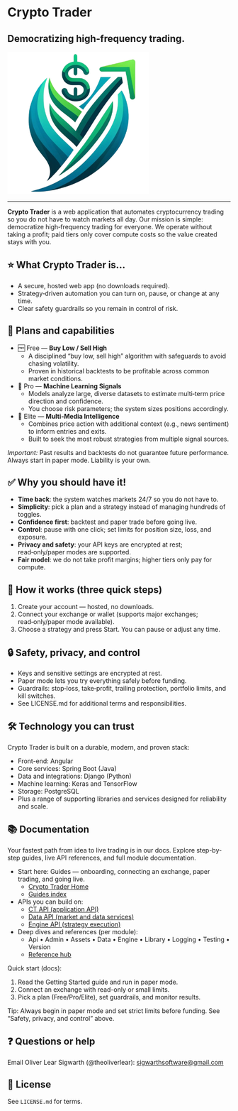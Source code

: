 # Crypto Trader
## Democratizing high‑frequency trading.

<img src="Crypto-Trader-Assets/src/main/resources/assets/images/logos/crypto_trader/crypto_trader_logo_cropped_transparent.png" alt="Crypto Trader Logo" width="320">

---

**Crypto Trader** is a web application that automates cryptocurrency trading 
so you do not have to watch markets all day. Our mission is simple: 
democratize high‑frequency trading for everyone. We operate without taking a 
profit; paid tiers only cover compute costs so the value created stays with
you.

## ⭐️ What Crypto Trader is...
- A secure, hosted web app (no downloads required).
- Strategy‑driven automation you can turn on, pause, or change at any time.
- Clear safety guardrails so you remain in control of risk.

## 🧭 Plans and capabilities
- 🆓 Free — **Buy Low / Sell High**
  - A disciplined “buy low, sell high” algorithm with safeguards to avoid
    chasing volatility.
  - Proven in historical backtests to be profitable across common market
    conditions.
- 🧠 Pro — **Machine Learning Signals**
  - Models analyze large, diverse datasets to estimate multi‑term price 
    direction and confidence.
  - You choose risk parameters; the system sizes positions accordingly.
- 📰 Elite — **Multi‑Media Intelligence**
  - Combines price action with additional context (e.g., news sentiment) to
    inform entries and exits.
  - Built to seek the most robust strategies from multiple signal sources.

_Important:_ Past results and backtests do not guarantee future performance. 
Always start in paper mode. Liability is your own.

## ✅ Why you should have it!
- **Time back**: the system watches markets 24/7 so you do not have to.
- **Simplicity**: pick a plan and a strategy instead of managing hundreds of toggles.
- **Confidence first**: backtest and paper trade before going live.
- **Control**: pause with one click; set limits for position size, loss, and exposure.
- **Privacy and safety**: your API keys are encrypted at rest; read‑only/paper modes are supported.
- **Fair model**: we do not take profit margins; higher tiers only pay for compute.

## 🚀 How it works (three quick steps)
1. Create your account — hosted, no downloads.
2. Connect your exchange or wallet (supports major exchanges; read‑only/paper mode available).
3. Choose a strategy and press Start. You can pause or adjust any time.

## 🔒 Safety, privacy, and control
- Keys and sensitive settings are encrypted at rest.
- Paper mode lets you try everything safely before funding.
- Guardrails: stop‑loss, take‑profit, trailing protection, portfolio limits,
  and kill switches.
- See LICENSE.md for additional terms and responsibilities.

## 🛠️ Technology you can trust
Crypto Trader is built on a durable, modern, and proven stack:
- Front-end: Angular
- Core services: Spring Boot (Java)
- Data and integrations: Django (Python)
- Machine learning: Keras and TensorFlow
- Storage: PostgreSQL
- Plus a range of supporting libraries and services designed for reliability
  and scale.

## 📚 Documentation
Your fastest path from idea to live trading is in our docs. Explore
step-by-step guides, live API references, and full module documentation.

- Start here: Guides — onboarding, connecting an exchange, paper trading, and
  going live.
    - [Crypto Trader Home](https://theoliverlear.github.io/Crypto-Trader/)
    - [Guides index](https://theoliverlear.github.io/Crypto-Trader/guides/)
- APIs you can build on:
    - [CT API (application API)](https://theoliverlear.github.io/Crypto-Trader/api/)
    - [Data API (market and data services)](https://theoliverlear.github.io/Crypto-Trader/data/)
    - [Engine API (strategy execution)](https://theoliverlear.github.io/Crypto-Trader/engine/)
- Deep dives and references (per module):
    - Api • Admin • Assets • Data • Engine • Library • Logging • Testing •
      Version
    - [Reference hub](https://theoliverlear.github.io/Crypto-Trader/reference/)

Quick start (docs):
1. Read the Getting Started guide and run in paper mode.
2. Connect an exchange with read-only or small limits.
3. Pick a plan (Free/Pro/Elite), set guardrails, and monitor results.

Tip: Always begin in paper mode and set strict limits before funding. See 
“Safety, privacy, and control” above.

## ❓ Questions or help
Email Oliver Lear Sigwarth (@theoliverlear): [sigwarthsoftware@gmail.com](mailto:sigwarthsoftware@gmail.com)

## 📄 License
See `LICENSE.md` for terms.